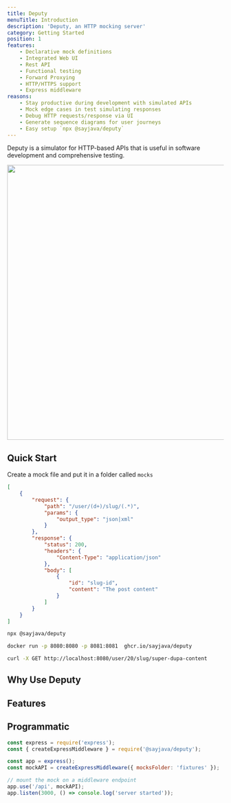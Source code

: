 ```yaml
---
title: Deputy
menuTitle: Introduction
description: 'Deputy, an HTTP mocking server'
category: Getting Started
position: 1
features:
    - Declarative mock definitions
    - Integrated Web UI
    - Rest API
    - Functional testing
    - Forward Proxying
    - HTTP/HTTPS support
    - Express middleware
reasons:
    - Stay productive during development with simulated APIs
    - Mock edge cases in test simulating responses
    - Debug HTTP requests/response via UI
    - Generate sequence diagrams for user journeys
    - Easy setup `npx @sayjava/deputy`
---
```


Deputy is a simulator for HTTP-based APIs that is useful in software development and comprehensive testing.

<img src="landing.png" width="1280" height="640" alt=""/>

## Quick Start

Create a mock file and put it in a folder called `mocks`

```json
[
    {
        "request": {
            "path": "/user/(d+)/slug/(.*)",
            "params": {
                "output_type": "json|xml"
            }
        },
        "response": {
            "status": 200,
            "headers": {
                "Content-Type": "application/json"
            },
            "body": [
                {
                    "id": "slug-id",
                    "content": "The post content"
                }
            ]
        }
    }
]
```

<code-group>
  <code-block label="NPM" active>

```bash
npx @sayjava/deputy
```

  </code-block>
  <code-block label="Docker">

```bash
docker run -p 8080:8080 -p 8081:8081  ghcr.io/sayjava/deputy
```

  </code-block>
</code-group>

```bash
curl -X GET http://localhost:8080/user/20/slug/super-dupa-content
```

## Why Use Deputy

<list :items="reasons"></list>

## Features

<list :items="features"></list>

## Programmatic

```javascript
const express = require('express');
const { createExpressMiddleware } = require('@sayjava/deputy');

const app = express();
const mockAPI = createExpressMiddleware({ mocksFolder: 'fixtures' });

// mount the mock on a middleware endpoint
app.use('/api', mockAPI);
app.listen(3000, () => console.log('server started'));
```
